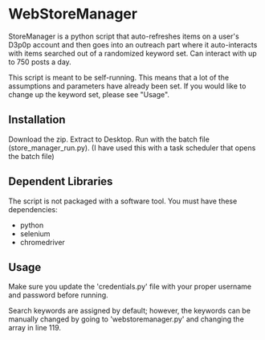 # WebStoreManager

StoreManager is a python script that auto-refreshes items on a user's D3p0p account and then goes into an outreach part where it auto-interacts with items searched out of a randomized keyword set. Can interact with up to 750 posts a day.

This script is meant to be self-running. This means that a lot of the assumptions and parameters have already been set. If you would like to change up the keyword set, please see "Usage".

## Installation

Download the zip.
Extract to Desktop.
Run with the batch file (store_manager_run.py). (I have used this with a task scheduler that opens the batch file)

## Dependent Libraries

The script is not packaged with a software tool. 
You must have these dependencies:
 - python
 - selenium
 - chromedriver 

## Usage

Make sure you update the 'credentials.py' file with your proper username and password before running.

Search keywords are assigned by default; however, the keywords can be manually changed by going to 'webstoremanager.py' and changing the array in line 119.
